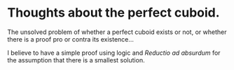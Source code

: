 # Thoughts about the perfect cuboid.

The unsolved problem of whether a perfect cuboid exists or not,
or whether there is a proof pro or contra its existence...

I believe to have a simple proof using logic and *Reductio ad absurdum*
for the assumption that there is a smallest solution.
